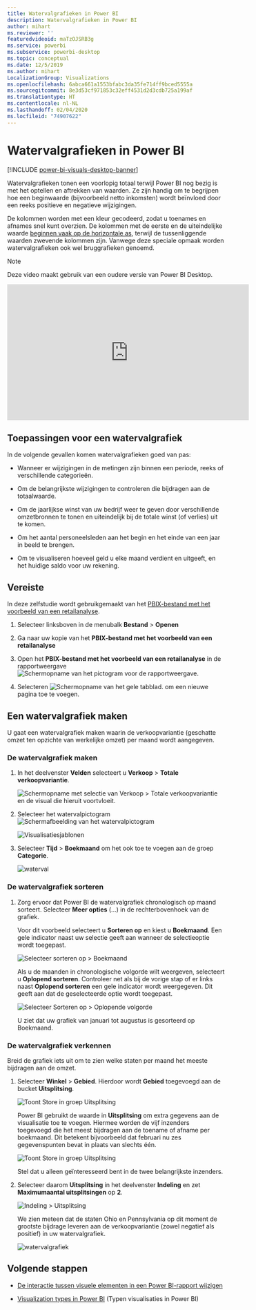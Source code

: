 ```yaml
---
title: Watervalgrafieken in Power BI
description: Watervalgrafieken in Power BI
author: mihart
ms.reviewer: ''
featuredvideoid: maTzOJSRB3g
ms.service: powerbi
ms.subservice: powerbi-desktop
ms.topic: conceptual
ms.date: 12/5/2019
ms.author: mihart
LocalizationGroup: Visualizations
ms.openlocfilehash: 6abca661a1553bfabc3da35fe714ff9bced5555a
ms.sourcegitcommit: 8e3d53cf971853c32eff4531d2d3cdb725a199af
ms.translationtype: HT
ms.contentlocale: nl-NL
ms.lasthandoff: 02/04/2020
ms.locfileid: "74907622"
---
```

# <a name="waterfall-charts-in-power-bi"></a>Watervalgrafieken in Power BI

[!INCLUDE [power-bi-visuals-desktop-banner](../includes/power-bi-visuals-desktop-banner.md)]

Watervalgrafieken tonen een voorlopig totaal terwijl Power BI nog bezig is met het optellen en aftrekken van waarden. Ze zijn handig om te begrijpen hoe een beginwaarde (bijvoorbeeld netto inkomsten) wordt beïnvloed door een reeks positieve en negatieve wijzigingen.

De kolommen worden met een kleur gecodeerd, zodat u toenames en afnames snel kunt overzien. De kolommen met de eerste en de uiteindelijke waarde [beginnen vaak op de horizontale as](https://support.office.com/article/Create-a-waterfall-chart-in-Office-2016-for-Windows-8de1ece4-ff21-4d37-acd7-546f5527f185#BKMK_Float "beginnen op de horizontale as"), terwijl de tussenliggende waarden zwevende kolommen zijn. Vanwege deze speciale opmaak worden watervalgrafieken ook wel bruggrafieken genoemd.

   > [!NOTE]
   > Deze video maakt gebruik van een oudere versie van Power BI Desktop.
   > 
   > 

<iframe width="560" height="315" src="https://www.youtube.com/embed/qKRZPBnaUXM" frameborder="0" allow="autoplay; encrypted-media" allowfullscreen></iframe>

## <a name="when-to-use-a-waterfall-chart"></a>Toepassingen voor een watervalgrafiek

In de volgende gevallen komen watervalgrafieken goed van pas:

* Wanneer er wijzigingen in de metingen zijn binnen een periode, reeks of verschillende categorieën.

* Om de belangrijkste wijzigingen te controleren die bijdragen aan de totaalwaarde.

* Om de jaarlijkse winst van uw bedrijf weer te geven door verschillende omzetbronnen te tonen en uiteindelijk bij de totale winst (of verlies) uit te komen.

* Om het aantal personeelsleden aan het begin en het einde van een jaar in beeld te brengen.

* Om te visualiseren hoeveel geld u elke maand verdient en uitgeeft, en het huidige saldo voor uw rekening.

## <a name="prerequisite"></a>Vereiste

In deze zelfstudie wordt gebruikgemaakt van het [PBIX-bestand met het voorbeeld van een retailanalyse](https://download.microsoft.com/download/9/6/D/96DDC2FF-2568-491D-AAFA-AFDD6F763AE3/Retail%20Analysis%20Sample%20PBIX.pbix).

1. Selecteer linksboven in de menubalk **Bestand** > **Openen**
   
2. Ga naar uw kopie van het **PBIX-bestand met het voorbeeld van een retailanalyse**

1. Open het **PBIX-bestand met het voorbeeld van een retailanalyse** in de rapportweergave ![Schermopname van het pictogram voor de rapportweergave.](media/power-bi-visualization-kpi/power-bi-report-view.png)

1. Selecteren ![Schermopname van het gele tabblad.](media/power-bi-visualization-kpi/power-bi-yellow-tab.png) om een nieuwe pagina toe te voegen.


## <a name="create-a-waterfall-chart"></a>Een watervalgrafiek maken

U gaat een watervalgrafiek maken waarin de verkoopvariantie (geschatte omzet ten opzichte van werkelijke omzet) per maand wordt aangegeven.

### <a name="build-the-waterfall-chart"></a>De watervalgrafiek maken

1. In het deelvenster **Velden** selecteert u **Verkoop** > **Totale verkoopvariantie**.

   ![Schermopname met selectie van Verkoop > Totale verkoopvariantie en de visual die hieruit voortvloeit.](media/power-bi-visualization-waterfall-charts/power-bi-bar.png)

1. Selecteer het watervalpictogram ![Schermafbeelding van het watervalpictogram](media/power-bi-visualization-waterfall-charts/power-bi-waterfall-icon.png)

    ![Visualisatiesjablonen](media/power-bi-visualization-waterfall-charts/convert-waterfall.png)

1. Selecteer **Tijd** > **Boekmaand** om het ook toe te voegen aan de groep **Categorie**.

    ![waterval](media/power-bi-visualization-waterfall-charts/power-bi-waterfall-month.png)

### <a name="sort-the-waterfall-chart"></a>De watervalgrafiek sorteren

1. Zorg ervoor dat Power BI de watervalgrafiek chronologisch op maand sorteert. Selecteer **Meer opties** (...) in de rechterbovenhoek van de grafiek.

    Voor dit voorbeeld selecteert u **Sorteren op** en kiest u **Boekmaand**. Een gele indicator naast uw selectie geeft aan wanneer de selectieoptie wordt toegepast.

    ![Selecteer sorteren op > Boekmaand](media/power-bi-visualization-waterfall-charts/power-bi-sort-by-fiscalmonth.png)
    
    Als u de maanden in chronologische volgorde wilt weergeven, selecteert u **Oplopend sorteren**. Controleer net als bij de vorige stap of er links naast **Oplopend sorteren** een gele indicator wordt weergegeven. Dit geeft aan dat de geselecteerde optie wordt toegepast.

    ![Selecteer Sorteren op > Oplopende volgorde](media/power-bi-visualization-waterfall-charts/power-bi-waterfall-ascending.png)

    

    U ziet dat uw grafiek van januari tot augustus is gesorteerd op Boekmaand.  

### <a name="explore-the-waterfall-chart"></a>De watervalgrafiek verkennen

Breid de grafiek iets uit om te zien welke staten per maand het meeste bijdragen aan de omzet.

1.  Selecteer **Winkel** > **Gebied**. Hierdoor wordt **Gebied** toegevoegd aan de bucket **Uitsplitsing**.

    ![Toont Store in groep Uitsplitsing](media/power-bi-visualization-waterfall-charts/power-bi-waterfall-breakdown.png)

    Power BI gebruikt de waarde in **Uitsplitsing** om extra gegevens aan de visualisatie toe te voegen. Hiermee worden de vijf inzenders toegevoegd die het meest bijdragen aan de toename of afname per boekmaand. Dit betekent bijvoorbeeld dat februari nu zes gegevenspunten bevat in plaats van slechts één.  

    ![Toont Store in groep Uitsplitsing](media/power-bi-visualization-waterfall-charts/power-bi-waterfall-breakdown-default.png)

    Stel dat u alleen geïnteresseerd bent in de twee belangrijkste inzenders.

1. Selecteer daarom **Uitsplitsing** in het deelvenster **Indeling** en zet **Maximumaantal uitsplitsingen** op **2**.

    ![Indeling > Uitsplitsing](media/power-bi-visualization-waterfall-charts/power-bi-waterfall-breakdown-two.png)

    We zien meteen dat de staten Ohio en Pennsylvania op dit moment de grootste bijdrage leveren aan de verkoopvariantie (zowel negatief als positief) in uw watervalgrafiek.

    ![watervalgrafiek](media/power-bi-visualization-waterfall-charts/power-bi-axis-waterfall.png)

## <a name="next-steps"></a>Volgende stappen

* [De interactie tussen visuele elementen in een Power BI-rapport wijzigen](../service-reports-visual-interactions.md)

* [Visualization types in Power BI](power-bi-visualization-types-for-reports-and-q-and-a.md) (Typen visualisaties in Power BI)
